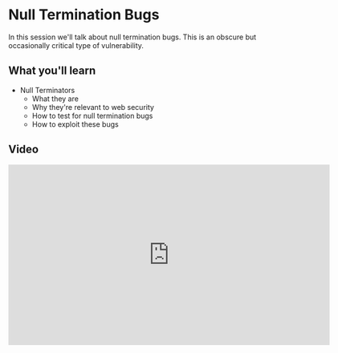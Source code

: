 Null Termination Bugs
=====================

In this session we'll talk about null termination bugs.  This is an obscure but occasionally critical type of vulnerability.

What you'll learn
-----------------

- Null Terminators
	- What they are
	- Why they're relevant to web security
	- How to test for null termination bugs
	- How to exploit these bugs

Video
-----

<iframe id="ytplayer" type="text/html" width="640" height="360" src="https://www.youtube-nocookie.com/embed/xCcVjgTbycM?autoplay=0&origin=https://hacker101.com" frameborder="0"></iframe>
